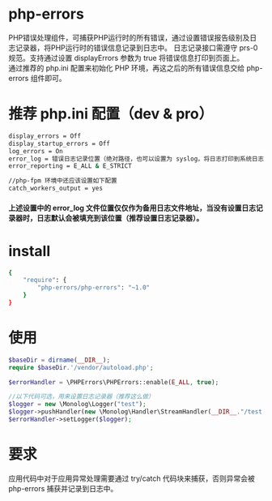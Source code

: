 # php-errors
PHP错误处理组件，可捕获PHP运行时的所有错误，通过设置错误报告级别及日志记录器，将PHP运行时的错误信息记录到日志中。
日志记录接口需遵守 prs-0 规范。支持通过设置 displayErrors 参数为 true 将错误信息打印到页面上。  
通过推荐的 php.ini 配置来初始化 PHP 环境，再这之后的所有错误信息交给 php-errors 组件即可。  

# 推荐 php.ini 配置（dev & pro）
```bash
display_errors = Off
display_startup_errors = Off
log_errors = On
error_log = 错误日志记录位置（绝对路径，也可以设置为 syslog，将日志打印到系统日志中）
error_reporting = E_ALL & E_STRICT

//php-fpm 环境中还应该设置如下配置
catch_workers_output = yes
```
#### 上述设置中的 error_log 文件位置仅仅作为备用日志文件地址，当没有设置日志记录器时，日志默认会被填充到该位置（推荐设置日志记录器）。

# install
```bash
{
    "require": {
        "php-errors/php-errors": "~1.0"
    }
}
```

# 使用
```php
$baseDir = dirname(__DIR__);
require $baseDir.'/vendor/autoload.php';

$errorHandler = \PHPErrors\PHPErrors::enable(E_ALL, true);

//以下代码可选，用来设置日志记录器（推荐这么做）
$logger = new \Monolog\Logger("test");
$logger->pushHandler(new \Monolog\Handler\StreamHandler(__DIR__."/test.log"));
$errorHandler->setLogger($logger);
```

# 要求    
应用代码中对于应用异常处理需要通过 try/catch 代码块来捕获，否则异常会被 php-errors 捕获并记录到日志中。
